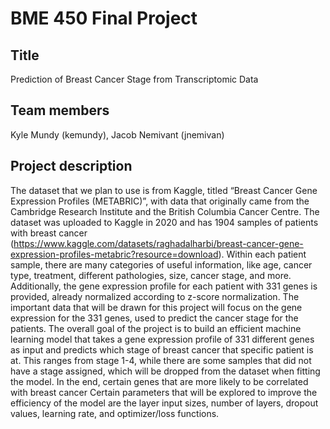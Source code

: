 # BME 450 Final Project
## Title
Prediction of Breast Cancer Stage from Transcriptomic Data

## Team members
Kyle Mundy (kemundy), Jacob Nemivant (jnemivan)

## Project description
The dataset that we plan to use is from Kaggle, titled “Breast Cancer Gene Expression Profiles (METABRIC)”, with data that originally came from the Cambridge Research Institute and the British Columbia Cancer Centre. The dataset was uploaded to Kaggle in 2020 and has 1904 samples of patients with breast cancer (https://www.kaggle.com/datasets/raghadalharbi/breast-cancer-gene-expression-profiles-metabric?resource=download). Within each patient sample, there are many categories of useful information, like age, cancer type, treatment, different pathologies, size, cancer stage, and more. Additionally, the gene expression profile for each patient with 331 genes is provided, already normalized according to z-score normalization. The important data that will be drawn for this project will focus on the gene expression for the 331 genes, used to predict the cancer stage for the patients. The overall goal of the project is to build an efficient machine learning model that takes a gene expression profile of 331 different genes as input and predicts which stage of breast cancer that specific patient is at. This ranges from stage 1-4, while there are some samples that did not have a stage assigned, which will be dropped from the dataset when fitting the model. In the end, certain genes that are more likely to be correlated with breast cancer Certain parameters that will be explored to improve the efficiency of the model are the layer input sizes, number of layers, dropout values, learning rate, and optimizer/loss functions.
